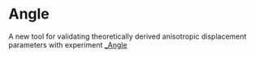 # Angle
A new tool for validating theoretically derived anisotropic displacement parameters with experiment
[_Angle](www.google.de)
